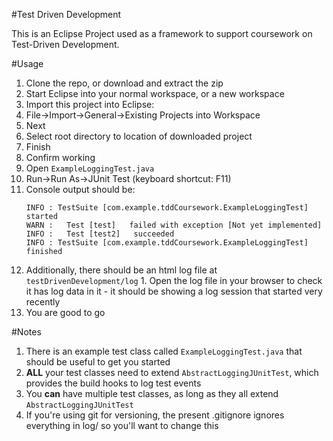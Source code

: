 #Test Driven Development

This is an Eclipse Project used as a framework to support coursework on Test-Driven Development.

#Usage

1. Clone the repo, or download and extract the zip
2. Start Eclipse into your normal workspace, or a new workspace
3. Import this project into Eclipse:
  1. File->Import->General->Existing Projects into Workspace
  2. Next
  3. Select root directory to location of downloaded project
  4. Finish
4. Confirm working
  1. Open ```ExampleLoggingTest.java```
  2. Run->Run As->JUnit Test (keyboard shortcut: F11)
  3. Console output should be:
      ```
      INFO : TestSuite [com.example.tddCoursework.ExampleLoggingTest] started
      WARN :   Test [test]   failed with exception [Not yet implemented]
      INFO :   Test [test2]   succeeded
      INFO : TestSuite [com.example.tddCoursework.ExampleLoggingTest] finished
      ```
  4. Additionally, there should be an html log file at ```testDrivenDevelopment/log```
    1. Open the log file in your browser to check it has log data in it - it should be showing a log session that started very recently
5. You are good to go


#Notes

1. There is an example test class called ```ExampleLoggingTest.java``` that should be useful to get you started
2. **ALL** your test classes need to extend ```AbstractLoggingJUnitTest```, which provides the build hooks to log test events
3. You **can** have multiple test classes, as long as they all extend ```AbstractLoggingJUnitTest```
4. If you're using git for versioning, the present .gitignore ignores everything in log/ so you'll want to change this
